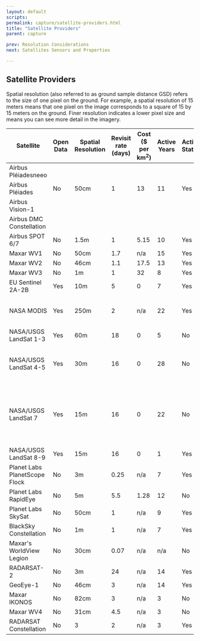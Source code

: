 ```yaml
---
layout: default
scripts:
permalink: capture/satellite-providers.html
title: "Satellite Providers"
parent: capture

prev: Resolution Considerations
next: Satellites Sensors and Properties

---
```


## Satellite Providers

Spatial resolution (also referred to as ground sample distance GSD) refers to the size of one pixel on the ground. For example, a spatial resolution of 15 meters means that one pixel on the image corresponds to a square of 15 by 15 meters on the ground. Finer resolution indicates a lower pixel size and means you can see more detail in the imagery. 

| Satellite     | Open Data | Spatial Resolution | Revisit rate (days) | Cost ($ per km<sup>2</sup>) | Active Years | Active Status | Notes|
|----------------------|---------------------------|-------------------------|---------------------------------------------------------------------------------------------|------------------------------------|------------------------------------|------------------------------------|------------------------------------|
| Airbus Pléiadesneeo |   |      |            |         |         |         |            
|Airbus Pléiades    |  No |  50cm    |      1     |     13    |     11    |       Yes    |   Constellation of 2       
|Airbus Vision-1  |    |      |           |         |          |          
|Airbus DMC Constellation     |    |      |           |         |           |         
|Airbus SPOT 6/7     |  No  |   1.5m    |      1    |     5.15     |      10      |    Yes             
|Maxar WV1     |  No | 50cm    |      1.7     |     n/a     |    15       |    Yes    
|Maxar WV2  |  No |   46cm    |     1.1      |     17.5     |    13      |    Yes   
|Maxar WV3    | No | 1m   |     1     |     32    |     8     |     Yes    
|EU Sentinel 2A-2B     |Yes  |  10m     |     5     |     0     |    7     |     Yes        
|NASA MODIS   | Yes |   250m    |     2      |     n/a     |    22      |      Yes     |    Sees every point on the world every 1-2 days
|NASA/USGS LandSat 1-3   | Yes |   60m    |     18      |     0     |    5      |      No
|NASA/USGS LandSat 4-5   | Yes |   30m    |     16      |     0     |    28      |      No     |   Longest-operating Earth observation satellite.    
|NASA/USGS LandSat 7   | Yes |   15m    |     16      |     0     |    22      |      No     |   Commercial web mapping services originally displayed Landsat 7 imagery    
|NASA/USGS LandSat 8-9   | Yes |   15m    |     16      |     0     |    1      |     Yes     
|Planet Labs PlanetScope Flock   | No |   3m    |     0.25      |     n/a     |    7      |     Yes  | Constellation of 87   
|Planet Labs RapidEye   | No |   5m    |     5.5      |     1.28     |    12      |     No    |     Constellation of 5    
|Planet Labs SkySat   | No |   50cm    |     1      |     n/a     |    9      |     Yes     | Constellation of 21     
|BlackSky Constellation   | No |   1m    |     1      |     n/a     |    7      |     Yes
|Maxar's WorldView Legion   | No |   30cm    |     0.07      |     n/a     |    n/a      |     No     | Launches September 2022     
|RADARSAT-2   | No |   3m    |     24      |     n/a     |    14      |     Yes
|GeoEye-1  | No |   46cm    |     3      |     n/a     |    14      |     Yes
|Maxar IKONOS   | No |   82cm    |     3      |     n/a     |    3      |     No
|Maxar WV4  | No |   31cm    |     4.5      |     n/a     |    3      |     No
|RADARSAT Constellation   | No |   3    |     2      |     n/a     |    3      |     Yes                  